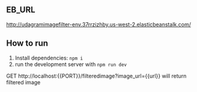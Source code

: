## EB_URL

http://udagramimagefilter-env.37rrzizhby.us-west-2.elasticbeanstalk.com/

## How to run

1. Install dependencies: `npm i`
2. run the development server with `npm run dev`

GET http://localhost:{{PORT}}/filteredimage?image_url={{url}} will return filtered image
